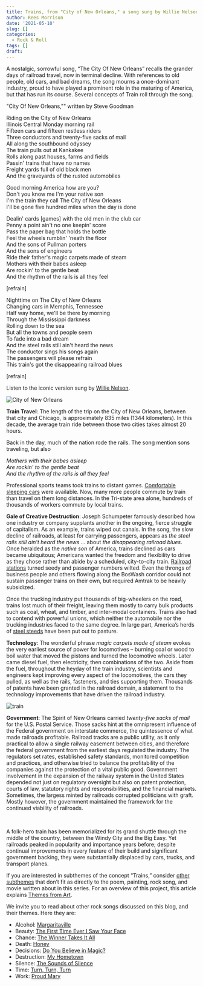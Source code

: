 ```yaml
---
title: Trains, from "City of New Orleans," a song sung by Willie Nelson
author: Rees Morrison
date: '2021-05-10'
slug: []
categories:
  - Rock & Roll
tags: []
draft: 
---
```


A nostalgic, sorrowful song, “The City Of New Orleans” recalls the grander days of railroad travel, now in terminal decline.  With references to old people, old cars, and bad dreams, the song mourns a once-dominant industry, proud to have played a prominent role in the maturing of America, but that has run its course.  Several concepts of Train roll through the song.

<!--more-->

"City Of New Orleans,"" written by Steve Goodman

Riding on the City of New Orleans  
Illinois Central Monday morning rail  
Fifteen cars and fifteen restless riders  
Three conductors and twenty-five sacks of mail  
All along the southbound odyssey  
The train pulls out at Kankakee  
Rolls along past houses, farms and fields  
Passin' trains that have no names  
Freight yards full of old black men  
And the graveyards of the rusted automobiles  

Good morning America how are you?   
Don't you know me I'm your native son  
I'm the train they call The City of New Orleans  
I'll be gone five hundred miles when the day is done  

Dealin' cards [games] with the old men in the club car  
Penny a point ain't no one keepin' score  
Pass the paper bag that holds the bottle  
Feel the wheels rumblin' 'neath the floor  
And the sons of Pullman porters  
And the sons of engineers      
Ride their father's magic carpets made of steam  
Mothers with their babes asleep  
Are rockin' to the gentle beat  
And the rhythm of the rails is all they feel  

[refrain]  

Nighttime on The City of New Orleans  
Changing cars in Memphis, Tennessee  
Half way home, we'll be there by morning  
Through the Mississippi darkness  
Rolling down to the sea  
But all the towns and people seem  
To fade into a bad dream  
And the steel rails still ain't heard the news  
The conductor sings his songs again  
The passengers will please refrain  
This train's got the disappearing railroad blues  

[refrain]  

Listen to the iconic version sung by [Willie Nelson](https://www.youtube.com/watch?v=6XyRdJr4LSc).

![City of New Orleans](/media/TrainsCity.jpg)
 
**Train Travel**:  The length of the trip on the City of New Orleans, between that city and Chicago, is approximately 835 miles (1344 kilometers).  In this decade, the average train ride between those two cities takes almost 20 hours.  

Back in the day, much of the nation rode the rails.  The song mention sons traveling, but also 

*Mothers with their babes asleep*    
*Are rockin' to the gentle beat*    
*And the rhythm of the rails is all they feel*  

Professional sports teams took trains to distant games.  [Comfortable sleeping cars](https://themesfromart.com/post/2021-05-10-trains-from-murder-on-the-orient-express-a-movie-directed-by-sidney-lumet/trainsorient/) were available. Now, many more people commute by train than travel on them long distances.  In the Tri-state area alone, hundreds of thousands of workers commute by local trains.

**Gale of Creative Destruction**:  Joseph Schumpeter famously described how one industry or company supplants another in the ongoing, fierce struggle of capitalism.  As an example, trains wiped out canals.  In the song, the slow decline of railroads, at least for carrying passengers, appears as *the steel rails still ain't heard the news* … about *the disappearing railroad blues*.   Once heralded as the *native son* of America, trains declined as cars became ubiquitous; Americans wanted the freedom and flexibility to drive as they chose rather than abide by a scheduled, city-to-city train.  [Railroad stations](https://themesfromart.com/post/2021-05-10-trainslazare/trainslazare/) turned seedy and passenger numbers wilted. Even the throngs of business people and others flowing along the BosWash corridor could not sustain passenger trains on their own, but required Amtrak to be heavily subsidized.  

Once the trucking industry put thousands of big-wheelers on the road, trains lost much of their freight, leaving them mostly to carry bulk products such as coal, wheat, and timber, and inter-modal containers.  Trains also had to contend with powerful unions, which neither the automobile nor the trucking industries faced to the same degree.   In large part, America’s herds of [steel steeds](https://themesfromart.com/post/2021-05-10-trains-from-the-railway-train-a-poem-by-emily-dickineson/trainsdickinson/) have been put out to pasture.

**Technology**:  The wonderful phrase *magic carpets made of steam* evokes the very earliest source of power for locomotives – burning coal or wood to boil water that moved the pistons and turned the locomotive wheels.  Later came diesel fuel, then electricity, then combinations of the two.  Aside from the fuel, throughout the heyday of the train industry, scientists and engineers kept improving every aspect of the locomotives, the cars they pulled, as well as the rails, fasteners, and ties supporting them.  Thousands of patents have been granted in the railroad domain, a statement to the technology improvements that have driven the railroad industry. 

![train](/media/TrainsLoco.jpg) 

**Government**:  The Spirit of New Orleans carried *twenty-five sacks of mail* for the U.S. Postal Service.  Those sacks hint at the omnipresent influence of the Federal government on interstate commerce, the quintessence of what made railroads profitable.  Railroad tracks are a public utility, as it only practical to allow a single railway easement between cities, and therefore the federal government from the earliest days regulated the industry.  The regulators set rates, established safety standards, monitored competition and practices, and otherwise tried to balance the profitability of the companies against the protection of a vital public good.  Government involvement in the expansion of the railway system in the United States depended not just on regulatory oversight but also on patent protection, courts of law, statutory rights and responsibilities, and the financial markets.  Sometimes, the largess minted by railroads corrupted politicians with graft.  Mostly however, the government maintained the framework for the continued viability of railroads.

&nbsp;

A folk-hero train has been memorialized for its grand shuttle through the middle of the country, between the Windy City and the Big Easy.  Yet railroads peaked in popularity and importance years before; despite continual improvements in every feature of their build and significant government backing, they were substantially displaced by cars, trucks, and transport planes.

If you are interested in subthemes of the concept “Trains,” consider [other subthemes](https://themesfromart.com/post/2021-05-10-trains-additional-subthemes/trainsaddl/) that don’t fit as directly to the poem, painting, rock song, and movie written about in this series.  For an overview of this project, this article explains [Themes from Art](http://bit.ly/3sRXopI).

We invite you to read about other rock songs discussed on this blog, and their themes.  Here they are: 

* Alcohol:	[Margaritaville](https://themesfromart.com/post/2021-02-01-alcohol-margaritaville-buffet/alcoholmargarita/)
* Beauty:	[The First Time Ever I Saw Your Face](https://themesfromart.com/post/2021-04-21-beautyflack/beautyflack/)
* Chance:	[The Winner Takes It All](https://themesfromart.com/post/2021-03-14-chancechurch/chancechurch/)
* Death:	[Honey](https://themesfromart.com/post/2021-05-03-death-from-honey-sung-by-bobby-goldsboro/deathhoney/)
* Decisions:	[Do You Believe in Magic?](https://themesfromart.com/post/2021-02-08-decisions-from-do-you-believe-in-magic-a-song-by-the-lovin-spoonful/decisionsmagicspoonful/)
* Destruction:	[My Hometown](https://themesfromart.com/post/2021-02-18-destruction-from-my-hometown-a-rock-ballad-by-bruce-springsteen/destructhometown/)
* Silence:	[The Sounds of Silence](https://themesfromart.com/post/2021-04-08-silencesounds/silencesounds/)
* Time:	[Turn, Turn, Turn](https://themesfromart.com/post/2021-03-08-time-from-turn-turn-turn-by-the-byrds/timeturnturn/)
* Work:	[Proud Mary](https://themesfromart.com/post/2021-02-26-workproud/workproud/)
